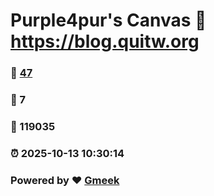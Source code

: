 # Purple4pur's Canvas :link: https://blog.quitw.org 
### :page_facing_up: [47](https://blog.quitw.org/tag.html) 
### :speech_balloon: 7 
### :hibiscus: 119035 
### :alarm_clock: 2025-10-13 10:30:14 
### Powered by :heart: [Gmeek](https://github.com/Meekdai/Gmeek)

